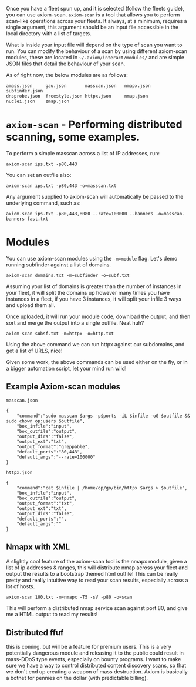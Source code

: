 Once you have a fleet spun up, and it is selected (follow the fleets guide), you can use axiom-scan. `axiom-scan` is a tool that allows you to perform scan-like operations across your fleets. It always, at a minimum, requires a single argument, this argument should be an input file accessible in the local directory with a list of targets.

What is inside your input file will depend on the type of scan you want to run. You can modify the behaviour of a scan by using different axiom-scan modules, these are located in `~/.axiom/interact/modules/` and are simple JSON files that detail the behaviour of your scan.

As of right now, the below modules are  as follows:
```
amass.json     gau.json       masscan.json   nmapx.json     subfinder.json
dnsprobe.json  freestyle.json httpx.json     nmap.json      nuclei.json    zmap.json
```

# `axiom-scan` - Performing distributed scanning, some examples.
To perform a simple masscan across a list of IP addresses, run:

```
axiom-scan ips.txt -p80,443
```

You can set an outfile also:

```
axiom-scan ips.txt -p80,443 -o=masscan.txt
```

Any argument supplied to axiom-scan will automatically be passed to the underlying command, such as:

```
axiom-scan ips.txt -p80,443,8080 --rate=100000 --banners -o=masscan-banners-fast.txt
```


# Modules
You can use axiom-scan modules using the `-m=module` flag. Let's demo running subfinder against a list of domains.

```
axiom-scan domains.txt -m=subfinder -o=subf.txt
```

Assuming your list of domains is greater than the number of instances in your fleet, it will split the domains up however many times you have instances in a fleet,  if you have 3 instances, it will split your infile 3 ways and upload them all.

Once uploaded, it will run your module code, download the output, and then sort and merge the output into a single outfile. Neat huh?

```
axiom-scan subsf.txt -m=httpx -o=http.txt
```

Using the above command we can run httpx against our subdomains, and get a list of URLS, nice!

Given some work, the above commands can be used either on the fly, or in a bigger automation script, let your mind run wild!

## Example Axiom-scan modules
`masscan.json`
```
{
	"command":"sudo masscan $args -p$ports -iL $infile -oG $outfile && sudo chown op:users $outfile",
	"box_infile":"input",
	"box_outfile":"output",
	"output_dirs":"false",
	"output_ext":"txt",
	"output_format":"greppable",
	"default_ports":"80,443",
	"default_args":"--rate=100000"
}
```

`httpx.json`
```
{
	"command":"cat $infile | /home/op/go/bin/httpx $args > $outfile",
	"box_infile":"input",
	"box_outfile":"output",
	"output_format":"txt",
	"output_ext":"txt",
	"output_dirs":"false",
	"default_ports":"",
	"default_args":""
}
```

## Nmapx with XML
A slightly cool feature of the axiom-scan tool is the nmapx module, given a list of ip addresses & ranges, this will distribute nmap across your fleet and output the results to a bootstrap themed html outfile! This can be really pretty and really intuitive way to read your scan results, especially across a lot of hosts.


```
axiom-scan 100.txt -m=nmapx -T5 -sV -p80 -o=scan
```

This will perform a distributed nmap service scan against port 80, and give me a HTML output to read my results!

## Distributed ffuf
this is coming, but will be a feature for premium users. This is a very potentially dangerous module and releasing it to the public could result in mass-DDoS type events, especially on bounty programs. I want to make sure we have a way to control distributed content discovery scans, so that we don't end up creating a weapon of mass destruction. Axiom is basically a botnet for pennies on the dollar (with predictable billing).  